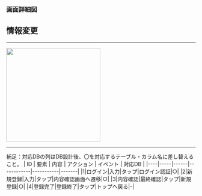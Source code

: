 ### 画面詳細図
## 情報変更
*****
<img src="img/" width="250">

*****

補足：対応DBの列はDB設計後、〇を対応するテーブル・カラム名に差し替えること。
| ID | 要素 | 内容 | アクション | イベント | 対応DB |
|----|-----|------|------------|-----------|-------|
|1|ログイン|入力|タップ|ログイン認証|○|
|2|新規登録|入力|タップ|内容確認画面へ遷移|○|
|3|内容確認|最終確認|タップ|新規登録|○|
|4|登録完了|登録終了|タップ|トップへ戻る|-|
